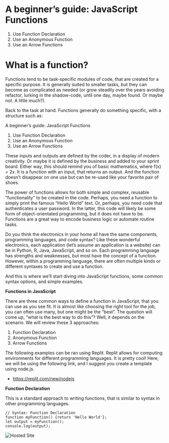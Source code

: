 # A beginner’s guide: JavaScript Functions

1.  Use Function Declaration
2.  Use an Anonymous Function
3.  Use an Arrow Functions

# What is a function?

Functions tend to be task-specific modules of code, that are created for a specific purpose. It is generally suited to smaller tasks, but they can become as complicated as needed (or grow steadily over the years avoiding refactor, lurking in the shadow-code, until one day, maybe found. Or maybe not. A little much?). 

Back to the task at hand. Functions generally do something specific, with a structure 
such as:

A beginner’s guide: JavaScript Functions
1.	Use Function Declaration
2.	Use an Anonymous Function
3.	Use an Arrow Functions

These inputs and outputs are defined by the coder, in a display of modern creativity. Or maybe it is defined by the business and added to your sprint board. Either way, this should remind you of basic mathematics, where f(x) = 2x. It is a function with an input, that returns an output. And the function doesn’t disappear on one use but can be re-used like your favorite pair of shoes. 

The power of functions allows for both simple and complex, reusable “functionality” to be created in the code. Perhaps, you need a function to simply print the famous “Hello World” text. Or, perhaps, you need code that authenticates a user password. In the latter, this code will likely be some form of object-orientated programming, but it does not have to be. Functions are a great way to encode business logic or automate routine tasks.

Do you think the electronics in your home all have the same components, programming languages, and code syntax? Like these wonderful electronics, each application (let’s assume an application is a website) can be in Python, R, Java, JavaScript, and so on. Each programming language has strengths and weaknesses, but most have the concept of a function. However, within a programming language, there are often multiple kinds or different syntaxes to create and use a function. 

And this is where we’ll start diving into JavaScript functions, some common syntax options, and simple examples. 

**Functions in JavaScript**

There are three common ways to define a function in JavaScript, that you can use as you see fit. It is almost like choosing the right tool for the job, you can often use many, but one might be the “best”. The question will come up, “what is the best way to do this”? Well, it depends on the scenario. We will review these 3 approaches:

1.	Function Declaration
2.	Anonymous Function
3.	Arrow Functions

The following examples can be ran using Replit. Replit allows for computing environments for different programming languages. It is pretty cool! Here, we will be using the following link, and I suggest you create a template using node.js.

- https://replit.com/new/nodejs

**Function Declaration**

This is a standard approach to writing functions, that is similar to syntax in other programming languages.

```
// Syntax: Function Declaration
function myFunction() {return 'Hello World'};
let output = myFunction();
console.log(output);
```


![Hosted Site](https://github.com/benjamin-jacobson/se-phase-1-project/blob/main/blog/img/troll.png?raw=true)
